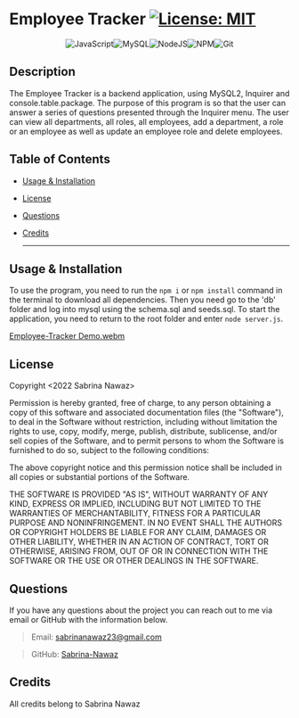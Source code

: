   # Employee Tracker  [![License: MIT](https://img.shields.io/badge/License-MIT-yellow.svg)](https://opensource.org/licenses/MIT)
 
 <div align="center">

![JavaScript](https://img.shields.io/badge/javascript-%23323330.svg?style=for-the-badge&logo=javascript&logoColor=%23F7DF1E)![MySQL](https://img.shields.io/badge/mysql-%2300f.svg?style=for-the-badge&logo=mysql&logoColor=white)![NodeJS](https://img.shields.io/badge/node.js-6DA55F?style=for-the-badge&logo=node.js&logoColor=white)![NPM](https://img.shields.io/badge/NPM-%23000000.svg?style=for-the-badge&logo=npm&logoColor=white)![Git](https://img.shields.io/badge/git-%23F05033.svg?style=for-the-badge&logo=git&logoColor=white)

</div>

## Description

  The Employee Tracker is a backend application, using MySQL2, Inquirer and console.table.package. The purpose of this program is so that the user can answer a series of questions presented through the Inquirer menu. The user can view all departments, all roles, all employees, add a department, a role or an employee as well as update an employee role and delete employees.  

## Table of Contents

  * [Usage & Installation](#usage) 
  * [License](#license)
  * [Questions](#questions)
  * [Credits](#credits)

    ***

## Usage & Installation

  To use the program, you need to run the `npm i` or `npm install` command in the terminal to download all dependencies. Then you need go to the 'db' folder and log into mysql using the schema.sql and seeds.sql. To start the application, you need to return to the root folder and enter `node server.js`.

[Employee-Tracker Demo.webm](https://user-images.githubusercontent.com/61954667/203680868-aef7892c-5205-4193-8d43-4a816e1d811c.webm)

## License
Copyright <2022 Sabrina Nawaz> <COPYRIGHT>

Permission is hereby granted, free of charge, to any person obtaining a copy of this software and associated documentation files (the "Software"), to deal in the Software without restriction, including without limitation the rights to use, copy, modify, merge, publish, distribute, sublicense, and/or sell copies of the Software, and to permit persons to whom the Software is furnished to do so, subject to the following conditions:

The above copyright notice and this permission notice shall be included in all copies or substantial portions of the Software.

THE SOFTWARE IS PROVIDED "AS IS", WITHOUT WARRANTY OF ANY KIND, EXPRESS OR IMPLIED, INCLUDING BUT NOT LIMITED TO THE WARRANTIES OF MERCHANTABILITY, FITNESS FOR A PARTICULAR PURPOSE AND NONINFRINGEMENT. IN NO EVENT SHALL THE AUTHORS OR COPYRIGHT HOLDERS BE LIABLE FOR ANY CLAIM, DAMAGES OR OTHER LIABILITY, WHETHER IN AN ACTION OF CONTRACT, TORT OR OTHERWISE, ARISING FROM, OUT OF OR IN CONNECTION WITH THE SOFTWARE OR THE USE OR OTHER DEALINGS IN THE SOFTWARE.
  
## Questions

  If you have any questions about the project you can reach out to me via email or GitHub with the information below. 

  >Email: sabrinanawaz23@gmail.com 

  >GitHub: [Sabrina-Nawaz](https://github.com/Sabrina-Nawaz)

## Credits

All credits belong to Sabrina Nawaz 
